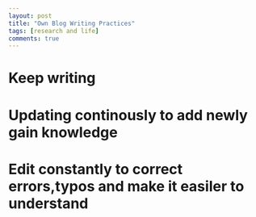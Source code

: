 ```yaml
---
layout: post
title: "Own Blog Writing Practices"
tags: [research and life]
comments: true
---
```


# Keep writing
# Updating continously to add newly gain knowledge
# Edit constantly to correct errors,typos and make it easiler to understand
